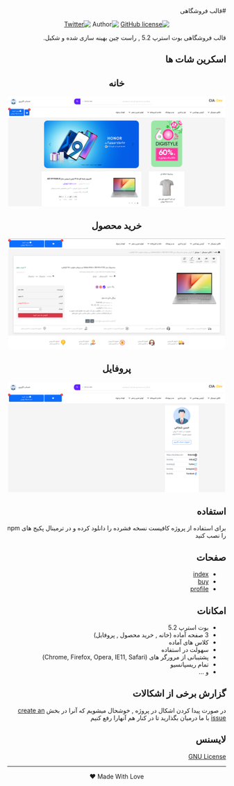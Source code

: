 <div dir="rtl">

#قالب فروشگاهی 

<div align="center">

[![GitHub license](https://img.shields.io/github/license/YasinDehfuli/Login-Page)](https://github.com/YasinDehfuli/Login-Page/blob/master/LICENSE)
![Author](https://img.shields.io/badge/author-CIADEV-blue.svg)
[![Twitter](https://img.shields.io/twitter/url/https/github.com/YasinDehfuli/Login-Page/.svg?style=social)](https://twitter.com/YasinDehfuli)

</div>

قالب فروشگاهی بوت استرپ 5.2 , راست چین بهینه سازی شده و شکیل.

##  اسکرین شات ها

<div align="center">
<h2>خانه</h2>
<img src="assets/img/shop-index.png" width="500px">
</div>
<div align="center">
<h2>خرید محصول</h2>
<img src="assets/img/shop-buy.png" width="500px">
</div>
<div align="center">
<h2>پروفایل</h2>
<img src="assets/img/shop-profile.png" width="500px">
</div>

##  استفاده
برای استفاده از پروژه کافیست نسخه فشرده را دانلود کرده و در ترمینال پکیج های npm را نصب کنید

## صفحات 
- [index](https://github.com/CIA-dev/Shop/index.html)
- [buy](https://github.com/CIA-dev/Shop/Single.html)
- [profile](https://github.com/CIA-dev/Shop/profile.html)


## امکانات 

- بوت استرپ 5.2
- 3 صفحه آماده (خانه , خرید محصول , پروفایل)
- کلاس های آماده
- سهولت در استفاده
- پشتیبانی از مرورگر های (Chrome, Firefox, Opera, IE11, Safari)
- تمام ریسپانسیو
- و ...


## گزارش برخی از اشکالات
در صورت پیدا کردن اشکال در پروژه , خوشحال میشویم که آنرا در بخش [create an issue](https://github.com/CIA-dev/Shop/issues)
با ما درمیان بگذارید تا در کنار هم آنهارا رفع کنیم


## لایسنس 
[GNU License](http://opensource.org/licenses/GNU)

---
<div align="center">Made With Love ❤️</div>

</div>